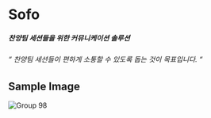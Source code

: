 # Sofo
##### 찬양팀 세션들을 위한 커뮤니케이션 솔루션
###### “ 찬양팀 세션들이 편하게 소통할 수 있도록 돕는 것이 목표입니다. “

## Sample Image

![Group 98](https://user-images.githubusercontent.com/85606158/231740907-5e9b7461-6c37-4f25-b6de-f00de733d3dc.png)
